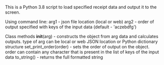 This is a Python 3.8 script to load specified receipt data and output it to the screen.

Using command line:
arg1 - json file location (local or web)
arg2 - order of output specified with keys of the input data (default - 'aczebdfg')

Class methods
__init__(arg) - constructs the object from arg data and calculates outputs. type of arg can be local or web JSON location or Python dictionary structure
set_print_order(order) - sets the order of output on the object. order can contain any character that is present in the list of keys of the input data
to_string() - returns the full formatted string
